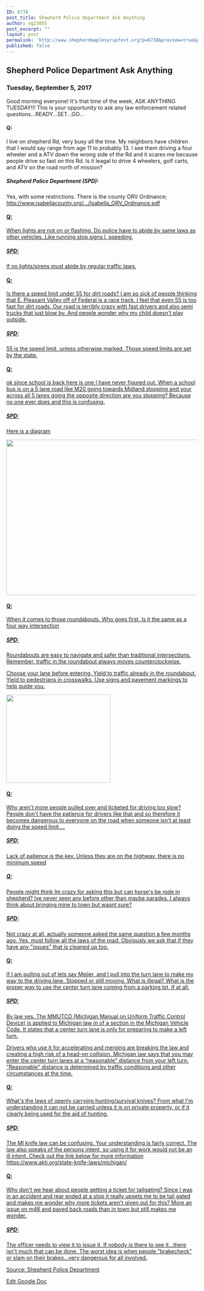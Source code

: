 ```yaml
---
ID: 6738
post_title: Shepherd Police Department Ask Anything
author: ng23055
post_excerpt: ""
layout: post
permalink: 'http://www.shepherdmaplesyrupfest.org?p=6738&preview=true&preview_id=6738'
published: false
---
```

<h2>Shepherd Police Department Ask Anything</h2>
<h3>Tuesday, September 5, 2017</h3>
<p></p>
<p>Good morning everyone! It's that time of the week, ASK ANYTHING TUESDAY!!! This is your opportunity to ask any law enforcement related questions...READY...SET...GO…</p>
<h4>Q:</h4>
<p>I live on shepherd Rd, very busy all the time. My neighbors have children that I would say range from age 11 to probably 13. I see them driving a four wheeler and a ATV down the wrong side of the Rd and it scares me because people drive so fast on this Rd. Is it leagal to drive 4 wheelers, golf carts, and ATV on the road north of mission?</p>
<h5>Shepherd Police Department (SPD):</h5>
<p>Yes, with some restrictions. There is the county ORV Ordinance; <a href="http://www.isabellacounty.org/.../Isabella_ORV_Ordinance.pdf">http://www.isabellacounty.org/.../Isabella_ORV_Ordinance.pdf</p>
<p></p>
<h4>Q:</h4>
<p>When lights are not on or flashing. Do police have to abide by same laws as other vehicles. Like running stop signs l, speeding,</p>
<h5>SPD:</h5>
<p>If no lights/sirens must abide by regular traffic laws.</p>
<p></p>
<h4>Q:</h4>
<p>Is there a speed limit under 55 for dirt roads? I am so sick of people thinking that E. Pleasant Valley off of Federal is a race track. I feel that even 55 is too fast for dirt roads. Our road is terribly crazy with fast drivers and also semi trucks that just blow by. And people wonder why my child doesn't play outside.</p>
<p></p>
<h5>SPD:</h5>
<p>55 is the speed limit, unless otherwise marked. Those speed limits are set by the state.</p>
<p></p>
<h4>Q:</h4>
<p>ok since school is back here is one I have never figured out. When a school bus is on a 5 lane road like M20 going towards Midland stopping and your across all 5 lanes going the opposite direction are you stopping? Because no one ever does and this is confusing.</p>
<p></p>
<h5>SPD:</h5>
<p>Here is a diagram</p>
<p><img src="http://www.shepherdmaplesyrupfest.org/wp-content/uploads/2017/09/null-3.png" width="624" height="409" alt="" title=""></p>
<p></p>
<h4>Q:</h4>
<p>When it comes to those roundabouts. Who goes first. Is it the same as a four way intersection</p>
<p></p>
<h5>SPD:</h5>
<p>Roundabouts are easy to navigate and safer than traditional intersections. Remember, traffic in the roundabout always moves counterclockwise.

Choose your lane before entering.
Yield to traffic already in the roundabout.
Yield to pedestrians in crosswalks.
Use signs and pavement markings to help guide you.</p>
<p></p>
<p><img src="http://www.shepherdmaplesyrupfest.org/wp-content/uploads/2017/09/null-4.png" width="274" height="232" alt="" title=""></p>
<p></p>
<h4>Q:</h4>
<p>Why aren't more people pulled over and ticketed for driving too slow? People don't have the patience for drivers like that and so therefore it becomes dangerous to everyone on the road when someone isn't at least doing the speed limit....</p>
<h5>SPD:</h5>
<p>Lack of patience is the key. Unless they are on the highway, there is no minimum speed</p>
<h5>Q:</h5>
<p>People might think Im crazy for asking this but can horse's be rode in shepherd? Ive never seen any before other than maybe parades. I always think about bringing mine to town but wasnt sure?</p>
<h5>SPD:</h5>
<p>Not crazy at all, actually someone asked the same question a few months ago. Yes, must follow all the laws of the road. Obviously we ask that if they have any "issues" that is cleaned up too.</p>
<h4>Q:</h4>
<p>If I am pulling out of lets say Meijer, and I pull into the turn lane to make my way to the driving lane. Stopped or still moving. What is illegal? What is the proper way to use the center turn lane coming from a parking lot, if at all.</p>
<p></p>
<h5>SPD:</h5>
<p>By law yes. The MMUTCD (Michigan Manual on Uniform Traffic Control Device) is applied to Michigan law in of a section in the Michigan Vehicle Code. It states that a center turn lane is only for preparing to make a left turn.

Drivers who use it for accelerating and merging are breaking the law and creating a high risk of a head-on collision. Michigan law says that you may enter the center turn lanes at a “reasonable” distance from your left turn. “Reasonable” distance is determined by traffic conditions and other circumstances at the time.</p>
<h4>Q:</h4>
<p>What's the laws of openly carrying hunting/survival knives? From what I'm understanding it can not be carried unless it is on private property, or if it clearly being used for the aid of hunting.</p>
<h5>SPD:</h5>
<p>The MI knife law can be confusing. Your understanding is fairly correct. The law also speaks of the persons intent, so using it for work would not be an ill intent. Check out the link below for more information <a href="https://www.akti.org/state-knife-laws/michigan/">https://www.akti.org/state-knife-laws/michigan/</p>
<h4>Q:</h4>
<p>Why don't we hear about people getting a ticket for tailgating? Since I was in an accident and rear ended at a stop it really upsets me to be tail gated and makes me wonder why more tickets aren't given out for this? More an issue on m46 and paved back roads than in town but still makes me wonder.</p>
<h5>SPD:</h5>
<p>The officer needs to view it to issue it. If nobody is there to see it...there isn't much that can be done. The worst idea is when people "brakecheck" or slam on their brakes...very dangerous for all involved.</p>
<p></p>
<p>Source: <a href="https://www.facebook.com/permalink.php?story_fbid=1660252720659956&amp;id=205632619455314">Shepherd Police Department</p>
<p></p>
<p></p>
<p><a href="https://docs.google.com/document/d/1nJOo7S-n-IPypHAIP-WAdVsXCShbj8C3NL3agHiwsDg/edit?usp=sharing">Edit Google Doc</a></p>
<p></p>
<p></p>
<p></p>